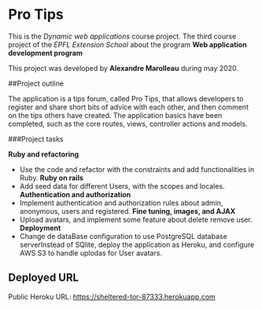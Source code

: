 # Pro Tips

This is the _*Dynamic web applications*_ course project. The third course project of the _*EPFL Extension School*_ about the program **Web application development program**

This project was developed by **Alexandre Marolleau** during may 2020.

##Project outline

The application is a tips forum, called Pro Tips, that allows developers to register and share short bits of advice with each other, and then comment on the tips others have created. The application basics have been completed, such as the core routes, views, controller actions and models.

###Project tasks

**Ruby and refactoring**
- Use the code and refactor with the constraints and add functionalities in Ruby.
**Ruby on rails**
- Add seed data for different Users, with the scopes and locales.
**Authentication and authorization**
- Implement authentication and authorization rules about admin, anonymous, users and registered.
**Fine tuning, images, and AJAX**
- Upload avatars, and implement some feature about delete remove user.
**Deployment**
- Change de dataBase configuration to use PostgreSQL database serverInstead of SQlite, deploy the application as Heroku, and configure AWS S3 to handle uplodas for User avatars.

## Deployed URL

Public Heroku URL: <https://sheltered-tor-87333.herokuapp.com>

